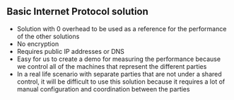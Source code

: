 ## Basic Internet Protocol solution

- Solution with 0 overhead to be used as a reference for the performance of the other solutions
- No encryption
- Requires public IP addresses or DNS
- Easy for us to create a demo for measuring the performance because we control all of the machines that represent the different parties
- In a real life scenario with separate parties that are not under a shared control, it will be difficult to use this solution because it requires a lot of manual configuration and coordination between the parties
